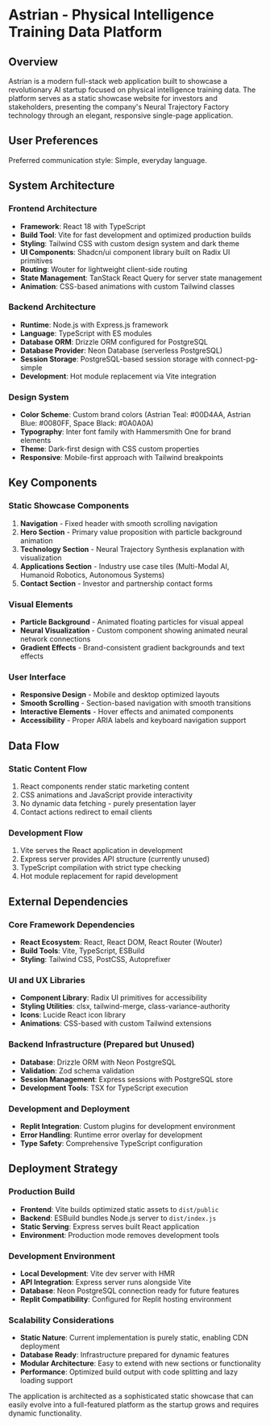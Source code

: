 # Astrian - Physical Intelligence Training Data Platform

## Overview

Astrian is a modern full-stack web application built to showcase a revolutionary AI startup focused on physical intelligence training data. The platform serves as a static showcase website for investors and stakeholders, presenting the company's Neural Trajectory Factory technology through an elegant, responsive single-page application.

## User Preferences

Preferred communication style: Simple, everyday language.

## System Architecture

### Frontend Architecture
- **Framework**: React 18 with TypeScript
- **Build Tool**: Vite for fast development and optimized production builds
- **Styling**: Tailwind CSS with custom design system and dark theme
- **UI Components**: Shadcn/ui component library built on Radix UI primitives
- **Routing**: Wouter for lightweight client-side routing
- **State Management**: TanStack React Query for server state management
- **Animation**: CSS-based animations with custom Tailwind classes

### Backend Architecture
- **Runtime**: Node.js with Express.js framework
- **Language**: TypeScript with ES modules
- **Database ORM**: Drizzle ORM configured for PostgreSQL
- **Database Provider**: Neon Database (serverless PostgreSQL)
- **Session Storage**: PostgreSQL-based session storage with connect-pg-simple
- **Development**: Hot module replacement via Vite integration

### Design System
- **Color Scheme**: Custom brand colors (Astrian Teal: #00D4AA, Astrian Blue: #0080FF, Space Black: #0A0A0A)
- **Typography**: Inter font family with Hammersmith One for brand elements
- **Theme**: Dark-first design with CSS custom properties
- **Responsive**: Mobile-first approach with Tailwind breakpoints

## Key Components

### Static Showcase Components
1. **Navigation** - Fixed header with smooth scrolling navigation
2. **Hero Section** - Primary value proposition with particle background animation
3. **Technology Section** - Neural Trajectory Synthesis explanation with visualization
4. **Applications Section** - Industry use case tiles (Multi-Modal AI, Humanoid Robotics, Autonomous Systems)
5. **Contact Section** - Investor and partnership contact forms

### Visual Elements
- **Particle Background** - Animated floating particles for visual appeal
- **Neural Visualization** - Custom component showing animated neural network connections
- **Gradient Effects** - Brand-consistent gradient backgrounds and text effects

### User Interface
- **Responsive Design** - Mobile and desktop optimized layouts
- **Smooth Scrolling** - Section-based navigation with smooth transitions
- **Interactive Elements** - Hover effects and animated components
- **Accessibility** - Proper ARIA labels and keyboard navigation support

## Data Flow

### Static Content Flow
1. React components render static marketing content
2. CSS animations and JavaScript provide interactivity
3. No dynamic data fetching - purely presentation layer
4. Contact actions redirect to email clients

### Development Flow
1. Vite serves the React application in development
2. Express server provides API structure (currently unused)
3. TypeScript compilation with strict type checking
4. Hot module replacement for rapid development

## External Dependencies

### Core Framework Dependencies
- **React Ecosystem**: React, React DOM, React Router (Wouter)
- **Build Tools**: Vite, TypeScript, ESBuild
- **Styling**: Tailwind CSS, PostCSS, Autoprefixer

### UI and UX Libraries
- **Component Library**: Radix UI primitives for accessibility
- **Styling Utilities**: clsx, tailwind-merge, class-variance-authority
- **Icons**: Lucide React icon library
- **Animations**: CSS-based with custom Tailwind extensions

### Backend Infrastructure (Prepared but Unused)
- **Database**: Drizzle ORM with Neon PostgreSQL
- **Validation**: Zod schema validation
- **Session Management**: Express sessions with PostgreSQL store
- **Development Tools**: TSX for TypeScript execution

### Development and Deployment
- **Replit Integration**: Custom plugins for development environment
- **Error Handling**: Runtime error overlay for development
- **Type Safety**: Comprehensive TypeScript configuration

## Deployment Strategy

### Production Build
- **Frontend**: Vite builds optimized static assets to `dist/public`
- **Backend**: ESBuild bundles Node.js server to `dist/index.js`
- **Static Serving**: Express serves built React application
- **Environment**: Production mode removes development tools

### Development Environment
- **Local Development**: Vite dev server with HMR
- **API Integration**: Express server runs alongside Vite
- **Database**: Neon PostgreSQL connection ready for future features
- **Replit Compatibility**: Configured for Replit hosting environment

### Scalability Considerations
- **Static Nature**: Current implementation is purely static, enabling CDN deployment
- **Database Ready**: Infrastructure prepared for dynamic features
- **Modular Architecture**: Easy to extend with new sections or functionality
- **Performance**: Optimized build output with code splitting and lazy loading support

The application is architected as a sophisticated static showcase that can easily evolve into a full-featured platform as the startup grows and requires dynamic functionality.